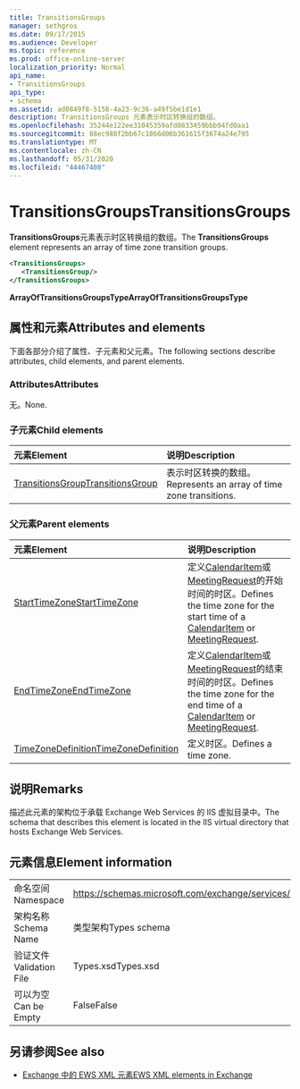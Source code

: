 ```yaml
---
title: TransitionsGroups
manager: sethgros
ms.date: 09/17/2015
ms.audience: Developer
ms.topic: reference
ms.prod: office-online-server
localization_priority: Normal
api_name:
- TransitionsGroups
api_type:
- schema
ms.assetid: ad0849f8-5158-4a23-9c36-a49f5be1d1e1
description: TransitionsGroups 元素表示时区转换组的数组。
ms.openlocfilehash: 35244e122ee31045359afd0833459bbb94fd0aa1
ms.sourcegitcommit: 88ec988f2bb67c1866d06b361615f3674a24e795
ms.translationtype: MT
ms.contentlocale: zh-CN
ms.lasthandoff: 05/31/2020
ms.locfileid: "44467408"
---
```

# <a name="transitionsgroups"></a><span data-ttu-id="e9fd9-103">TransitionsGroups</span><span class="sxs-lookup"><span data-stu-id="e9fd9-103">TransitionsGroups</span></span>

<span data-ttu-id="e9fd9-104">**TransitionsGroups**元素表示时区转换组的数组。</span><span class="sxs-lookup"><span data-stu-id="e9fd9-104">The **TransitionsGroups** element represents an array of time zone transition groups.</span></span> 
  
```XML
<TransitionsGroups>
   <TransitionsGroup/>
</TransitionsGroups>
```

 <span data-ttu-id="e9fd9-105">**ArrayOfTransitionsGroupsType**</span><span class="sxs-lookup"><span data-stu-id="e9fd9-105">**ArrayOfTransitionsGroupsType**</span></span>
## <a name="attributes-and-elements"></a><span data-ttu-id="e9fd9-106">属性和元素</span><span class="sxs-lookup"><span data-stu-id="e9fd9-106">Attributes and elements</span></span>

<span data-ttu-id="e9fd9-107">下面各部分介绍了属性、子元素和父元素。</span><span class="sxs-lookup"><span data-stu-id="e9fd9-107">The following sections describe attributes, child elements, and parent elements.</span></span>
  
### <a name="attributes"></a><span data-ttu-id="e9fd9-108">Attributes</span><span class="sxs-lookup"><span data-stu-id="e9fd9-108">Attributes</span></span>

<span data-ttu-id="e9fd9-109">无。</span><span class="sxs-lookup"><span data-stu-id="e9fd9-109">None.</span></span>
  
### <a name="child-elements"></a><span data-ttu-id="e9fd9-110">子元素</span><span class="sxs-lookup"><span data-stu-id="e9fd9-110">Child elements</span></span>

|<span data-ttu-id="e9fd9-111">**元素**</span><span class="sxs-lookup"><span data-stu-id="e9fd9-111">**Element**</span></span>|<span data-ttu-id="e9fd9-112">**说明**</span><span class="sxs-lookup"><span data-stu-id="e9fd9-112">**Description**</span></span>|
|:-----|:-----|
|[<span data-ttu-id="e9fd9-113">TransitionsGroup</span><span class="sxs-lookup"><span data-stu-id="e9fd9-113">TransitionsGroup</span></span>](transitionsgroup.md) <br/> |<span data-ttu-id="e9fd9-114">表示时区转换的数组。</span><span class="sxs-lookup"><span data-stu-id="e9fd9-114">Represents an array of time zone transitions.</span></span>  <br/> |
   
### <a name="parent-elements"></a><span data-ttu-id="e9fd9-115">父元素</span><span class="sxs-lookup"><span data-stu-id="e9fd9-115">Parent elements</span></span>

|<span data-ttu-id="e9fd9-116">**元素**</span><span class="sxs-lookup"><span data-stu-id="e9fd9-116">**Element**</span></span>|<span data-ttu-id="e9fd9-117">**说明**</span><span class="sxs-lookup"><span data-stu-id="e9fd9-117">**Description**</span></span>|
|:-----|:-----|
|[<span data-ttu-id="e9fd9-118">StartTimeZone</span><span class="sxs-lookup"><span data-stu-id="e9fd9-118">StartTimeZone</span></span>](starttimezone.md) <br/> |<span data-ttu-id="e9fd9-119">定义[CalendarItem](calendaritem.md)或[MeetingRequest](meetingrequest.md)的开始时间的时区。</span><span class="sxs-lookup"><span data-stu-id="e9fd9-119">Defines the time zone for the start time of a [CalendarItem](calendaritem.md) or [MeetingRequest](meetingrequest.md).</span></span>  <br/> |
|[<span data-ttu-id="e9fd9-120">EndTimeZone</span><span class="sxs-lookup"><span data-stu-id="e9fd9-120">EndTimeZone</span></span>](endtimezone.md) <br/> |<span data-ttu-id="e9fd9-121">定义[CalendarItem](calendaritem.md)或[MeetingRequest](meetingrequest.md)的结束时间的时区。</span><span class="sxs-lookup"><span data-stu-id="e9fd9-121">Defines the time zone for the end time of a [CalendarItem](calendaritem.md) or [MeetingRequest](meetingrequest.md).</span></span>  <br/> |
|[<span data-ttu-id="e9fd9-122">TimeZoneDefinition</span><span class="sxs-lookup"><span data-stu-id="e9fd9-122">TimeZoneDefinition</span></span>](timezonedefinition.md) <br/> |<span data-ttu-id="e9fd9-123">定义时区。</span><span class="sxs-lookup"><span data-stu-id="e9fd9-123">Defines a time zone.</span></span>  <br/> |
   
## <a name="remarks"></a><span data-ttu-id="e9fd9-124">说明</span><span class="sxs-lookup"><span data-stu-id="e9fd9-124">Remarks</span></span>

<span data-ttu-id="e9fd9-125">描述此元素的架构位于承载 Exchange Web Services 的 IIS 虚拟目录中。</span><span class="sxs-lookup"><span data-stu-id="e9fd9-125">The schema that describes this element is located in the IIS virtual directory that hosts Exchange Web Services.</span></span>
  
## <a name="element-information"></a><span data-ttu-id="e9fd9-126">元素信息</span><span class="sxs-lookup"><span data-stu-id="e9fd9-126">Element information</span></span>

|||
|:-----|:-----|
|<span data-ttu-id="e9fd9-127">命名空间</span><span class="sxs-lookup"><span data-stu-id="e9fd9-127">Namespace</span></span>  <br/> |https://schemas.microsoft.com/exchange/services/2006/types  <br/> |
|<span data-ttu-id="e9fd9-128">架构名称</span><span class="sxs-lookup"><span data-stu-id="e9fd9-128">Schema Name</span></span>  <br/> |<span data-ttu-id="e9fd9-129">类型架构</span><span class="sxs-lookup"><span data-stu-id="e9fd9-129">Types schema</span></span>  <br/> |
|<span data-ttu-id="e9fd9-130">验证文件</span><span class="sxs-lookup"><span data-stu-id="e9fd9-130">Validation File</span></span>  <br/> |<span data-ttu-id="e9fd9-131">Types.xsd</span><span class="sxs-lookup"><span data-stu-id="e9fd9-131">Types.xsd</span></span>  <br/> |
|<span data-ttu-id="e9fd9-132">可以为空</span><span class="sxs-lookup"><span data-stu-id="e9fd9-132">Can be Empty</span></span>  <br/> |<span data-ttu-id="e9fd9-133">False</span><span class="sxs-lookup"><span data-stu-id="e9fd9-133">False</span></span>  <br/> |
   
## <a name="see-also"></a><span data-ttu-id="e9fd9-134">另请参阅</span><span class="sxs-lookup"><span data-stu-id="e9fd9-134">See also</span></span>



- [<span data-ttu-id="e9fd9-135">Exchange 中的 EWS XML 元素</span><span class="sxs-lookup"><span data-stu-id="e9fd9-135">EWS XML elements in Exchange</span></span>](ews-xml-elements-in-exchange.md)


